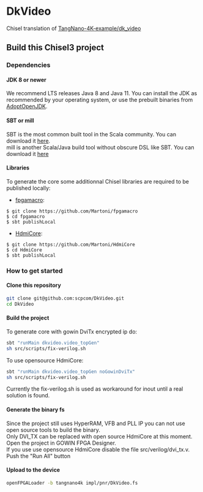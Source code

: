 DkVideo
=======

Chisel translation of [TangNano-4K-example/dk_video](https://github.com/sipeed/TangNano-4K-example/tree/main/dk_video/project)

## Build this Chisel3 project

### Dependencies

#### JDK 8 or newer

We recommend LTS releases Java 8 and Java 11. You can install the JDK as recommended by your operating system, or use the prebuilt binaries from [AdoptOpenJDK](https://adoptopenjdk.net/).

#### SBT or mill

SBT is the most common built tool in the Scala community. You can download it [here](https://www.scala-sbt.org/download.html).  
mill is another Scala/Java build tool without obscure DSL like SBT. You can download it [here](https://github.com/com-lihaoyi/mill/releases)

#### Libraries

To generate the core some additionnal Chisel libraries are required to be
published locally:

- [fpgamacro](https://github.com/Martoni/fpgamacro):

```Shell
$ git clone https://github.com/Martoni/fpgamacro
$ cd fpgamacro
$ sbt publishLocal
```

- [HdmiCore](https://github.com/Martoni/HdmiCore):

```Shell
$ git clone https://github.com/Martoni/HdmiCore
$ cd HdmiCore
$ sbt publishLocal
```

### How to get started

#### Clone this repository

```sh
git clone git@github.com:scpcom/DkVideo.git
cd DkVideo
```

#### Build the project

To generate core with gowin DviTx encrypted ip do:
```sh
sbt "runMain dkvideo.video_topGen"
sh src/scripts/fix-verilog.sh
```

To use opensource HdmiCore:
```sh
sbt "runMain dkvideo.video_topGen noGowinDviTx"
sh src/scripts/fix-verilog.sh
```

Currently the fix-verilog.sh is used as workaround for inout until a real solution is found.

#### Generate the binary fs

Since the project still uses HyperRAM, VFB and PLL IP you can not use open source tools to build the binary.  
Only DVI_TX can be replaced with open source HdmiCore at this moment.  
Open the project in GOWIN FPGA Designer.  
If you use use opensource HdmiCore disable the file src/verilog/dvi_tx.v.  
Push the "Run All" button

#### Upload to the device

```sh
openFPGALoader -b tangnano4k impl/pnr/DkVideo.fs
```

